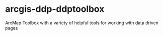# arcgis-ddp-ddptoolbox
ArcMap Toolbox with a variety of helpful tools for working with data driven pages
